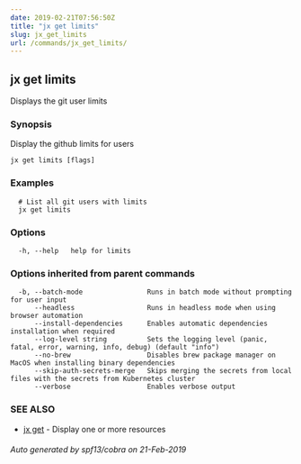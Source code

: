 ```yaml
---
date: 2019-02-21T07:56:50Z
title: "jx get limits"
slug: jx_get_limits
url: /commands/jx_get_limits/
---
```

## jx get limits

Displays the git user limits

### Synopsis

Display the github limits for users

```
jx get limits [flags]
```

### Examples

```
  # List all git users with limits
  jx get limits
```

### Options

```
  -h, --help   help for limits
```

### Options inherited from parent commands

```
  -b, --batch-mode                Runs in batch mode without prompting for user input
      --headless                  Runs in headless mode when using browser automation
      --install-dependencies      Enables automatic dependencies installation when required
      --log-level string          Sets the logging level (panic, fatal, error, warning, info, debug) (default "info")
      --no-brew                   Disables brew package manager on MacOS when installing binary dependencies
      --skip-auth-secrets-merge   Skips merging the secrets from local files with the secrets from Kubernetes cluster
      --verbose                   Enables verbose output
```

### SEE ALSO

* [jx get](/commands/jx_get/)	 - Display one or more resources

###### Auto generated by spf13/cobra on 21-Feb-2019
